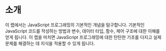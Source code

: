 # 소개

이 랩에서는 JavaScript 프로그래밍의 기본적인 개념을 탐구합니다. 기본적인 JavaScript 코드를 작성하는 방법과 변수, 데이터 타입, 함수, 제어 구조에 대한 이해를 얻게 됩니다. 이 랩을 마치면 JavaScript 프로그래밍에 대한 탄탄한 기초를 다지고 실제 문제를 해결하는 데 지식을 적용할 수 있게 됩니다.
